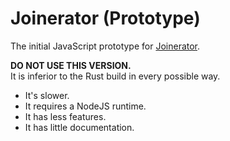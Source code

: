 # Joinerator (Prototype)
The initial JavaScript prototype for [Joinerator](https://github.com/eth-p/joinerator).

**DO NOT USE THIS VERSION.**  
It is inferior to the Rust build in every possible way.

- It's slower.
- It requires a NodeJS runtime.
- It has less features.
- It has little documentation.

